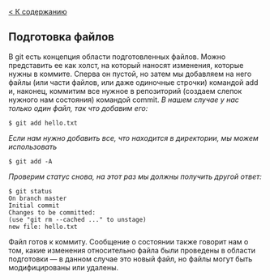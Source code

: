 [< К содержанию](./README.md)
## Подготовка файлов

В git есть концепция области подготовленных файлов. Можно представить ее как холст, на который наносят изменения, которые нужны в коммите. Сперва он пустой, но затем мы добавляем на него файлы (или части файлов, или даже одиночные строчки) командой add и, наконец, коммитим все нужное в репозиторий (создаем слепок нужного нам состояния) командой commit.
*В нашем случае у нас только один файл, так что добавим его:*

```bash=
$ git add hello.txt
```

*Если нам нужно добавить все, что находится в директории, мы можем использовать*

```bash=
$ git add -A
```

*Проверим статус снова, на этот раз мы должны получить другой ответ:*

```bash=
$ git status
On branch master
Initial commit
Changes to be committed:
(use "git rm --cached ..." to unstage)
new file: hello.txt
```
Файл готов к коммиту. Сообщение о состоянии также говорит нам о том, какие изменения относительно файла были проведены в области подготовки — в данном случае это новый файл, но файлы могут быть модифицированы или удалены.